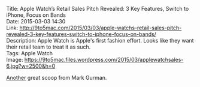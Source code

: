 Title: Apple Watch’s Retail Sales Pitch Revealed: 3 Key Features, Switch to iPhone, Focus on Bands  
Date: 2015-03-03 14:30  
Link: http://9to5mac.com/2015/03/03/apple-watchs-retail-sales-pitch-revealed-3-key-features-switch-to-iphone-focus-on-bands/  
Description: Apple Watch is Apple's first fashion effort. Looks like they want their retail team to treat it as such.  
Tags: Apple Watch  
Image: https://9to5mac.files.wordpress.com/2015/03/applewatchsales-6.jpg?w=2500&h=0  

[Another][9to5mac] great scoop from Mark Gurman.

[9to5mac]: http://9to5mac.com/2013/07/18/apple-stacks-iwatch-team-with-sensor-fitness-experts/ "Mark Gurman reporting on the Apple Watch two years before it was released"